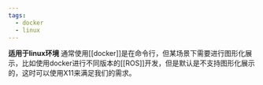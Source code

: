 ```yaml
---
tags:
  - docker
  - linux
---
```

**适用于linux环境**
通常使用[[docker]]是在命令行，但某场景下需要进行图形化展示，比如使用docker进行不同版本的[[ROS]]开发，但是默认是不支持图形化展示的，这时可以使用X11来满足我们的需求。